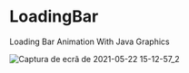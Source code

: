 # LoadingBar
Loading Bar Animation With Java Graphics

![Captura de ecrã de 2021-05-22 15-12-57_2](https://user-images.githubusercontent.com/68431317/119230036-7152f680-bb12-11eb-8c92-e793ee592ce2.png)

